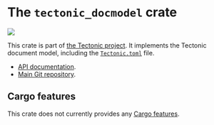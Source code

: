 # The `tectonic_docmodel` crate

[![](http://meritbadge.herokuapp.com/tectonic_docmodel)](https://crates.io/crates/tectonic_docmodel)

This crate is part of [the Tectonic
project](https://tectonic-typesetting.github.io/en-US/). It implements the
Tectonic document model, including the [`Tectonic.toml`] file.

[`Tectonic.toml`]: https://tectonic-typesetting.github.io/book/latest/ref/tectonic-toml.html

- [API documentation](https://docs.rs/tectonic_docmodel/).
- [Main Git repository](https://github.com/tectonic-typesetting/tectonic/).


## Cargo features

This crate does not currently provides any [Cargo features][features].

[features]: https://doc.rust-lang.org/cargo/reference/features.html
